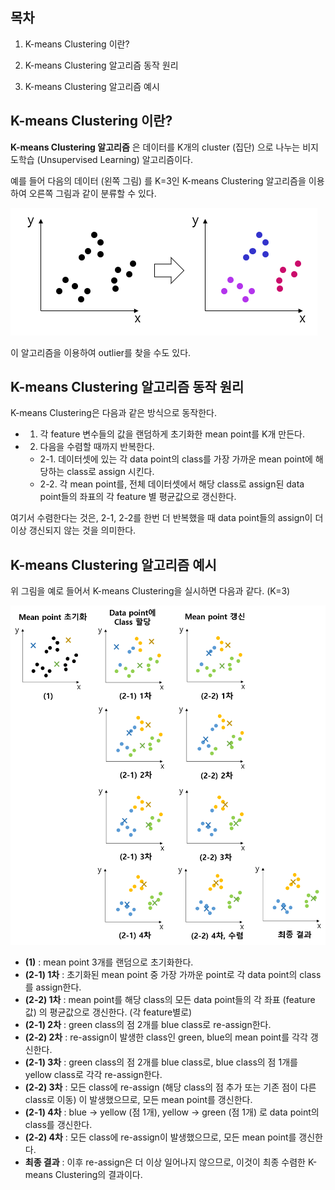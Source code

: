 ## 목차
1. K-means Clustering 이란?

2. K-means Clustering 알고리즘 동작 원리

3. K-means Clustering 알고리즘 예시

## K-means Clustering 이란?
**K-means Clustering 알고리즘** 은 데이터를 K개의 cluster (집단) 으로 나누는 비지도학습 (Unsupervised Learning) 알고리즘이다.

예를 들어 다음의 데이터 (왼쪽 그림) 를 K=3인 K-means Clustering 알고리즘을 이용하여 오른쪽 그림과 같이 분류할 수 있다.

![K-means Clustering 예시](./images/K-means_1.PNG)

이 알고리즘을 이용하여 outlier를 찾을 수도 있다.

## K-means Clustering 알고리즘 동작 원리
K-means Clustering은 다음과 같은 방식으로 동작한다.

* 1. 각 feature 변수들의 값을 랜덤하게 초기화한 mean point를 K개 만든다.
* 2. 다음을 수렴할 때까지 반복한다.
  * 2-1. 데이터셋에 있는 각 data point의 class를 가장 가까운 mean point에 해당하는 class로 assign 시킨다.
  * 2-2. 각 mean point를, 전체 데이터셋에서 해당 class로 assign된 data point들의 좌표의 각 feature 별 평균값으로 갱신한다.

여기서 수렴한다는 것은, 2-1, 2-2를 한번 더 반복했을 때 data point들의 assign이 더 이상 갱신되지 않는 것을 의미한다.

## K-means Clustering 알고리즘 예시
위 그림을 예로 들어서 K-means Clustering을 실시하면 다음과 같다. (K=3)

![K-means Clustering 실제 예시](./images/K-means_2.PNG)

* **(1)** : mean point 3개를 랜덤으로 초기화한다.
* **(2-1) 1차** : 초기화된 mean point 중 가장 가까운 point로 각 data point의 class를 assign한다.
* **(2-2) 1차** : mean point를 해당 class의 모든 data point들의 각 좌표 (feature 값) 의 평균값으로 갱신한다. (각 feature별로)
* **(2-1) 2차** : green class의 점 2개를 blue class로 re-assign한다.
* **(2-2) 2차** : re-assign이 발생한 class인 green, blue의 mean point를 각각 갱신한다.
* **(2-1) 3차** : green class의 점 2개를 blue class로, blue class의 점 1개를 yellow class로 각각 re-assign한다.
* **(2-2) 3차** : 모든 class에 re-assign (해당 class의 점 추가 또는 기존 점이 다른 class로 이동) 이 발생했으므로, 모든 mean point를 갱신한다.
* **(2-1) 4차** : blue -> yellow (점 1개), yellow -> green (점 1개) 로 data point의 class를 갱신한다.
* **(2-2) 4차** : 모든 class에 re-assign이 발생했으므로, 모든 mean point를 갱신한다.
* **최종 결과** : 이후 re-assign은 더 이상 일어나지 않으므로, 이것이 최종 수렴한 K-means Clustering의 결과이다.